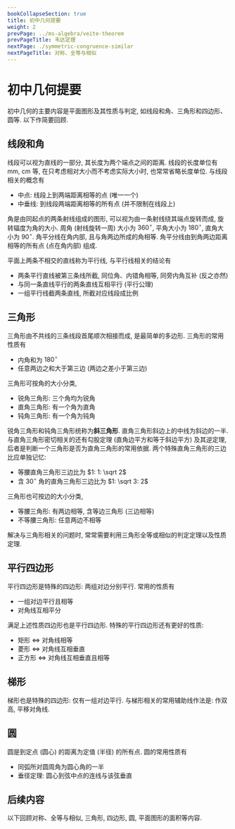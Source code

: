 ```yaml
---
bookCollapseSection: true
title: 初中几何提要
weight: 2
prevPage: ../ms-algebra/veite-theorem
prevPageTitle: 韦达定理
nextPage: ./symmetric-congruence-similar
nextPageTitle: 对称、全等与相似
---
```


# 初中几何提要

初中几何的主要内容是平面图形及其性质与判定, 如线段和角、三角形和四边形、圆等. 以下作简要回顾.

## 线段和角

线段可以视为直线的一部分, 其长度为两个端点之间的距离. 线段的长度单位有 mm, cm 等, 在只考虑相对大小而不考虑实际大小时, 也常常省略长度单位. 与线段相关的概念有

- 中点: 线段上到两端距离相等的点 (唯一一个)
- <span id="中垂线"></span>中垂线: 到线段两端距离相等的所有点 (并不限制在线段上)

角是由同起点的两条射线组成的图形, 可以视为由一条射线绕其端点旋转而成, 旋转辐度为角的大小. 周角 (射线旋转一周) 大小为 $360^\circ$, 平角大小为 $180^\circ$, 直角大小为 $90^\circ$. <span id="角平分线"></span>角平分线在角内部, 且与角两边所成的角相等. 角平分线由到角两边距离相等的所有点 (点在角内部) 组成.

平面上两条不相交的直线称为平行线, 与平行线相关的结论有

- 两条平行直线被第三条线所截, 同位角、内错角相等, 同旁内角互补 (反之亦然)
- 与同一条直线平行的两条直线互相平行 (平行公理)
- 一组平行线截两条直线, 所截对应线段成比例

## 三角形

三角形由不共线的三条线段首尾顺次相接而成, 是最简单的多边形. 三角形的常用性质有

- 内角和为 $180^\circ$
- 任意两边之和大于第三边 (两边之差小于第三边)

三角形可按角的大小分类,

- 锐角三角形: 三个角均为锐角
- 直角三角形: 有一个角为直角
- 钝角三角形: 有一个角为钝角

锐角三角形和钝角三角形统称为**斜三角形**. 直角三角形斜边上的中线为斜边的一半. 与直角三角形密切相关的还有勾股定理 (直角边平方和等于斜边平方) 及其逆定理, 后者是判断一个三角形是否为直角三角形的常用依据. 两个特殊直角三角形的三边比应单独记忆:

- 等腰直角三角形三边比为 $1: 1: \sqrt 2$
- 含 $30^\circ$ 角的直角三角形三边比为 $1: \sqrt 3: 2$

三角形也可按边的大小分类,

- 等腰三角形: 有两边相等, 含等边三角形 (三边相等)
- 不等腰三角形: 任意两边不相等

解决与三角形相关的问题时, 常常需要利用三角形全等或相似的判定定理以及性质定理.

## 平行四边形

平行四边形是特殊的四边形: 两组对边分别平行. 常用的性质有

- 一组对边平行且相等
- 对角线互相平分

满足上述性质四边形也是平行四边形. 特殊的平行四边形还有更好的性质:

- 矩形 $\Leftrightarrow$ 对角线相等
- 菱形 $\Leftrightarrow$ 对角线互相垂直
- 正方形 $\Leftrightarrow$ 对角线互相垂直且相等

## 梯形

梯形也是特殊的四边形: 仅有一组对边平行. 与梯形相关的常用辅助线作法是: 作双高, 平移对角线.

## 圆

圆是到定点 (圆心) 的距离为定值 (半径) 的所有点. 圆的常用性质有

- 同弧所对圆周角为圆心角的一半
- 垂径定理: 圆心到弦中点的连线与该弦垂直

## 后续内容

以下回顾对称、全等与相似, 三角形, 四边形, 圆, 平面图形的面积等内容.
